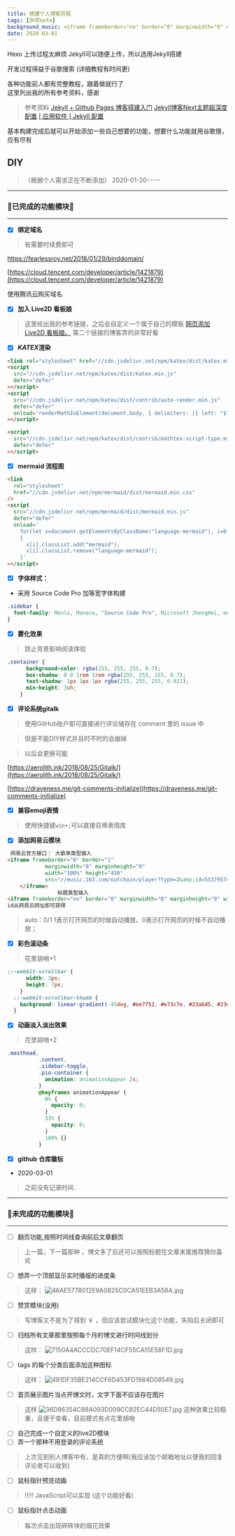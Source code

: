 ```yaml
---
title: 搭建个人博客历程
tags: [杂项note]
background_music: <iframe frameborder="no" border="0" marginwidth="0" marginheight="0" width=100% height=86 src="//music.163.com/outchain/player?type=2&id=1424523772&auto=1&height=66"></iframe> 
date: 2020-03-01
---
```


Hexo 上传过程太麻烦 Jekyll可以随便上传，所以选用Jekyll搭建

开发过程得益于谷歌搜索
(详细教程有时间更)

各种功能前人都有完整教程，跟着做就行了  
这里列出我的所有参考资料，感谢

>参考资料
[Jekyll + Github Pages 博客搭建入门](https://www.jianshu.com/p/9f198d5779e6)
[Jekyll博客Next主题超深度配置](https://blog.csdn.net/ds19991999/article/details/81516568)
[[ 应用软件 ] Jekyll 配置](https://www.jianshu.com/p/bb184f61c9ae)

基本构建完成后就可以开始添加一些自己想要的功能，想要什么功能就用谷歌搜，应有尽有

## DIY

>（根据个人需求正在不断添加） 2020-01-20-----
***
### 🥇**已完成的功能模块**🥇
***


- [x] **绑定域名**  
>有需要时续费即可

https://fearlessroy.net/2018/01/29/binddomain/

[https://cloud.tencent.com/developer/article/1421879](https://cloud.tencent.com/developer/article/1421879)

使用腾讯云购买域名


- [x] **加入 Live2D 看板娘**
>这里给出我的参考链接，之后会自定义一个属于自己的模板
>[网页添加 Live2D 看板娘。](https://www.fghrsh.net/post/123.html)
>[](https://imjad.cn/archives/lab/add-dynamic-poster-girl-with-live2d-to-your-blog-02/)
>第二个链接的博客弄的非常好看



- [x] **$KATEX$渲染**

```html
<link rel="stylesheet" href="//cdn.jsdelivr.net/npm/katex/dist/katex.min.css" />
<script
  src="//cdn.jsdelivr.net/npm/katex/dist/katex.min.js"
  defer="defer"
></script>
<script
  src="//cdn.jsdelivr.net/npm/katex/dist/contrib/auto-render.min.js"
  defer="defer"
  onload='renderMathInElement(document.body, { delimiters: [{ left: "$", right: "$", display: false }] })'
></script>
```
```html
<script
  src="//cdn.jsdelivr.net/npm/katex/dist/contrib/mathtex-script-type.min.js"
  defer="defer"
></script>
```

- [x] **mermaid 流程图**

```html
<link
  rel="stylesheet"
  href="//cdn.jsdelivr.net/npm/mermaid/dist/mermaid.min.css"
/>
<script
  src="//cdn.jsdelivr.net/npm/mermaid/dist/mermaid.min.js"
  defer="defer"
  onload='
    for(let x=document.getElementsByClassName("language-mermaid"), i=0;i<x.length;i++)
    {
      x[i].classList.add("mermaid");
      x[i].classList.remove("language-mermaid");
    }'
></script>
```



- [x] **字体样式：**
- 采用 Source Code Pro 加等宽字体构建
```css
.sidebar {
  font-family: Menlo, Monaco, "Source Code Pro", Microsoft JhengHei, monospace;
} 
```


- [x] **雾化效果**
>防止背景影响阅读体验
```css
.container {
      background-color: rgba(255, 255, 255, 0.7);
      box-shadow: 0 0 1rem 1rem rgba(255, 255, 255, 0.7);
      text-shadow: 1px 1px 1px rgba(255, 255, 255, 0.021);
      min-height: 3vh;
    }
```



- [x] **评论系统gitalk**

>使用GitHub账户即可直接进行评论储存在 comment 里的 issue 中

>但是不能DIY样式并且时不时的会崩掉

>以后会更换可能

[https://aerolith.ink/2018/08/25/Gitalk/](https://aerolith.ink/2018/08/25/Gitalk/)

[https://draveness.me/git-comments-initialize](https://draveness.me/git-comments-initialize)



- [x] **兼容emoji表情**

> 使用快捷键`win+;`可以直接召唤表情库



- [x] **添加网易云模块**

```html
 网易云官方接口： 大歌单类型插入
<iframe frameborder="0" border="1" 
            marginwidth="0" marginheight="0"
            width="100%" height="450" 
            src="//music.163.com/outchain/player?type=2&amp;id=553795744&amp;auto=1&amp;height=80">
    </iframe>
                标题类型插入
<iframe frameborder="no" border="0" marginwidth="0" marginheight="0" width=100% height=86 src="//music.163.com/outchain/player?type=2&id=(------)&auto=1&height=66"></iframe>  
id从网易云网址即可获得
```
> auto：0/1 1表示打开网页的时候自动播放。0表示打开网页的时候不自动播放；



- [x] **彩色滚动条**
>花里胡哨+1
```css
::-webkit-scrollbar {
      width: 3px;
      height: 7px;
    }
  ::-webkit-scrollbar-thumb {
    background: linear-gradient(-45deg, #ee7752, #e73c7e, #23a6d5, #23d5ab);
  }
```



- [x] **动画淡入淡出效果**
>花里胡哨+2
```css
.masthead,
          .content,
          .sidebar-toggle,
          .pio-container {
            animation: animationAppear 2s;
          }
          @keyframes animationAppear {
            0% {
              opacity: 0;
            }
            33% {
              opacity: 0;
            }
            100% {}
          }
```
- [x] **github** **仓库徽标**
- 2020-03-01
>之前没有记录时间..
















***
### 💎**未完成的功能模块**💎
***
- [ ] 翻页功能,按照时间线查询前后文章翻页
> 上一篇，下一篇那种 ，博文多了后还可以按照标题在文章末尾推荐猜你喜欢
- [ ] 想弄一个顶部显示实时播报的进度条
>这样：
>![46AE5778012E9A0825C0CA51EEB3A56A.jpg](https://raw.githubusercontent.com/fengwei2002/picture/master/picture46AE5778012E9A0825C0CA51EEB3A56A.jpg)

- [ ] 赞赏模块(没用)
>写博客又不是为了得到 ￥ ，但应该尝试模块化这个功能，失陷后关闭即可

- [ ] 归档所有文章那里按照每个月的博文进行时间线划分  
>这样：
>![7150A4ACCCDC70EF14CF55CA15E58F1D.jpg](https://raw.githubusercontent.com/fengwei2002/picture/master/picture7150A4ACCCDC70EF14CF55CA15E58F1D.jpg)
- [ ] tags 的每个分类后面添加这种图标
>这样：
>![491DF35BE214CCF6D453FD1984D08549.jpg](https://raw.githubusercontent.com/fengwei2002/picture/master/picture491DF35BE214CCF6D453FD1984D08549.jpg)
- [ ] 首页展示图片当点开博文时，文字下面不应该存在图片
> 这样
> ![36D86354C88A093D009CC82EC44D50E7.jpg](https://raw.githubusercontent.com/fengwei2002/picture/master/picture36D86354C88A093D009CC82EC44D50E7.jpg)
> 这种效果比较稳重，且便于查看，目前模式有点花里胡哨
- [ ] 自己完成一个自定义的live2D模块
- [ ] 弄一个那种不用登录的评论系统
>上次见到别人博客中有，是真的方便啊(我应该加个邮箱地址以便我的回复评论者可以收到)
- [ ] 鼠标指针预览动画
>!!!!! JavaScript可以实现 (这个功能好看)
- [ ] 鼠标指针点击动画
> 每次点击出现碎砖块的烟花效果
